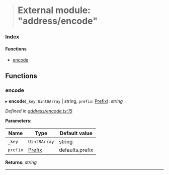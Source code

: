 > # External module: "address/encode"

### Index

#### Functions

* [encode](_address_encode_.md#encode)

## Functions

###  encode

▸ **encode**(`_key`: `Uint8Array` | string, `prefix`: [Prefix](_address_types_.md#prefix)): *string*

*Defined in [address/encode.ts:15](url)*

**Parameters:**

Name | Type | Default value |
------ | ------ | ------ |
`_key` | `Uint8Array` | string | - |
`prefix` | [Prefix](_address_types_.md#prefix) |  defaults.prefix |

**Returns:** *string*

___